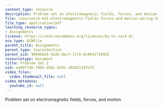 ```yaml
---
content_type: resource
description: Problem set on electromagnetic fields, forces, and motion.
file: /courses/6-641-electromagnetic-fields-forces-and-motion-spring-2005/ea9d77dbf885d5dcb291302021197e73_ps2sp05.pdf
file_type: application/pdf
learning_resource_types:
- Assignments
license: https://creativecommons.org/licenses/by-nc-sa/4.0/
ocw_type: OCWFile
parent_title: Assignments
parent_type: CourseSection
parent_uid: 906956e5-4a15-8ec7-17c6-8c8641f10915
resourcetype: Document
title: Problem Set 2
uid: ea9d77db-f885-d5dc-b291-302021197e73
video_files:
  video_thumbnail_file: null
video_metadata:
  youtube_id: null
---
```

Problem set on electromagnetic fields, forces, and motion.